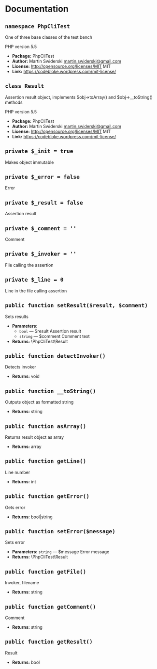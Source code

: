 # Documentation

## `namespace PhpCliTest`

One of three base classes of the test bench 

PHP version 5.5

 * **Package:** PhpCliTest
 * **Author:** Martin Swiderski <martin.swiderski@gmail.com>
 * **License:** http://opensource.org/licenses/MIT MIT
 * **Link:** https://codebloke.wordpress.com/mit-license/

## `class Result`

Assertion result object, implements $obj->toArray() and $obj->__toString() methods 

PHP version 5.5

 * **Package:** PhpCliTest
 * **Author:** Martin Swiderski <martin.swiderski@gmail.com>
 * **License:** http://opensource.org/licenses/MIT MIT
 * **Link:** https://codebloke.wordpress.com/mit-license/

## `private $_init = true`

Makes object immutable


## `private $_error = false`

Error


## `private $_result = false`

Assertion result


## `private $_comment = ''`

Comment


## `private $_invoker = ''`

File calling the assertion


## `private $_line = 0`

Line in the file calling assertion


## `public function setResult($result, $comment)`

Sets results

 * **Parameters:**
   * `bool` — $result Assertion result
   * `string` — $comment Comment text
 * **Returns:** \PhpCliTest\Result

## `public function detectInvoker()`

Detects invoker

 * **Returns:** void

## `public function __toString()`

Outputs object as formatted string

 * **Returns:** string

## `public function asArray()`

Returns result object as array

 * **Returns:** array

## `public function getLine()`

Line number

 * **Returns:** int

## `public function getError()`

Gets error

 * **Returns:** bool|string

## `public function setError($message)`

Sets error

 * **Parameters:** `string` — $message Error message
 * **Returns:** \PhpCliTest\Result

## `public function getFile()`

Invoker, filename

 * **Returns:** string

## `public function getComment()`

Comment

 * **Returns:** string

## `public function getResult()`

Result

 * **Returns:** bool
